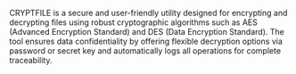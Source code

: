 CRYPTFILE is a secure and user-friendly utility designed for encrypting and decrypting files using robust cryptographic algorithms such as AES (Advanced Encryption Standard) and DES (Data Encryption Standard). The tool ensures data confidentiality by offering flexible decryption options via password or secret key and automatically logs all operations for complete traceability.
